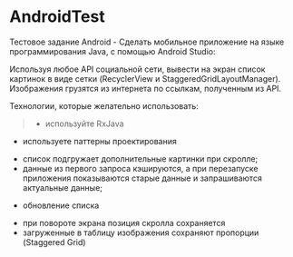 # AndroidTest
Тестовое задание Android -
  Сделать мобильное приложение на языке программирования Java, с помощью Android Studio:
 
  Используя любое API социальной сети, вывести на экран список картинок в виде сетки (RecyclerView и StaggeredGridLayoutManager). Изображения грузятся из интернета по ссылкам, полученным из API.
 
Технологии, которые желательно использовать:
>+ используйте RxJava
- используете паттерны проектирования
+ список подгружает дополнительные картинки при скролле;
+ данные из первого запроса кэшируются, а при перезапуске приложения показываются старые данные и запрашиваются актуальные данные;
- обновление списка
+ при повороте экрана позиция скролла сохраняется
+ загруженные в таблицу изображения сохраняют пропорции (Staggered Grid)
